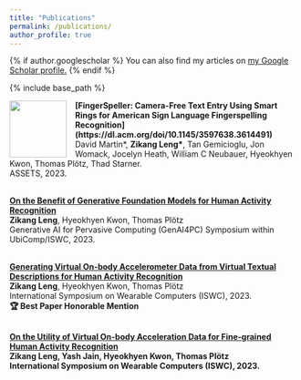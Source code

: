 ```yaml
---
title: "Publications"
permalink: /publications/
author_profile: true
---
```


{% if author.googlescholar %}
  You can also find my articles on <u><a href="{{author.googlescholar}}">my Google Scholar profile</a>.</u>
{% endif %}

{% include base_path %}

<div style="overflow: auto;"> <!-- This div contains the entire entry -->
  <img src="https://zikangleng.github.io/zikang.github.io//images/fingerspeller.png" style="float: left; margin-right: 15px; width: 100px;"> <!-- Image on the left -->
  <b> [FingerSpeller: Camera-Free Text Entry Using Smart Rings for American Sign Language Fingerspelling Recognition](https://dl.acm.org/doi/10.1145/3597638.3614491) </b>
  <br> David Martin*, <b>Zikang Leng*</b>, Tan Gemicioglu, Jon Womack, Jocelyn Heath, William C Neubauer, Hyeokhyen Kwon, Thomas Plötz, Thad Starner.
  <br> ASSETS, 2023.
</div>

<br> <b> [On the Benefit of Generative Foundation Models for Human Activity Recognition](https://arxiv.org/abs/2310.12085) </b>
<br> <b>Zikang Leng</b>, Hyeokhyen Kwon, Thomas Plötz
<br> Generative AI for Pervasive Computing (GenAI4PC) Symposium within UbiComp/ISWC, 2023.

<br> <b> [Generating Virtual On-body Accelerometer Data from Virtual Textual Descriptions for Human Activity Recognition](https://dl.acm.org/doi/10.1145/3594738.3611361) </b>
<br> <b>Zikang Leng</b>, Hyeokhyen Kwon, Thomas Plötz
<br> International Symposium on Wearable Computers (ISWC), 2023.
<br> <b> 🏆 Best Paper Honorable Mention 

<br> <b> [On the Utility of Virtual On-body Acceleration Data for Fine-grained Human Activity Recognition](https://dl.acm.org/doi/10.1145/3594738.3611364) </b>
<br> <b>Zikang Leng</b>, Yash Jain, Hyeokhyen Kwon, Thomas Plötz
<br> International Symposium on Wearable Computers (ISWC), 2023.
